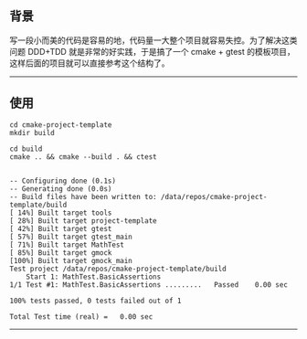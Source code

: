 ## 背景
写一段小而美的代码是容易的地，代码量一大整个项目就容易失控。为了解决这类问题 DDD+TDD 就是非常的好实践，于是搞了一个 cmake + gtest 的模板项目，这样后面的项目就可以直接参考这个结构了。

---

## 使用
```
cd cmake-project-template
mkdir build

cd build
cmake .. && cmake --build . && ctest


-- Configuring done (0.1s)
-- Generating done (0.0s)
-- Build files have been written to: /data/repos/cmake-project-template/build
[ 14%] Built target tools
[ 28%] Built target project-template
[ 42%] Built target gtest
[ 57%] Built target gtest_main
[ 71%] Built target MathTest
[ 85%] Built target gmock
[100%] Built target gmock_main
Test project /data/repos/cmake-project-template/build
    Start 1: MathTest.BasicAssertions
1/1 Test #1: MathTest.BasicAssertions .........   Passed    0.00 sec

100% tests passed, 0 tests failed out of 1

Total Test time (real) =   0.00 sec
```
---
